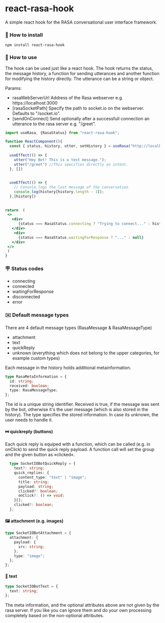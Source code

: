 # react-rasa-hook
A simple react hook for the RASA conversational user interface framework.

### 👷 How to install

```
npm install react-rasa-hook
```
### 🔧 How to use
The hook can be used just like a react hook.
The hook returns the status, the message history, a function for sending utterances and another function for modifying the history directly.
The utterance can be a string or object.

Params:
- rasaWebServerUrl Address of the Rasa webserver e.g. https://localhost:3000
- [rasaSocketPath] Specify the path to socket.io on the webserver. Defaults to "/socket.io".
- [sendOnConnect] Send optionally after a successfull connection an utterance to the rasa server e.g. "/greet".

```jsx
import useRasa, {RasaStatus} from "react-rasa-hook";

function ReactComponent(){
  const { status, history, utter, setHistory } = useRasa("http://localhost:3000");
  
  useEffect(() => {
    utter("Hey Bot! This is a test message.");
    utter("/greet") //This specifies directly an intent.
  }, [])
  
  
  useEffect(() => {
    // Console.logs the last message of the conversation
    console.log(history[history.length - 1]);
  },[history])
 
 
return  (
 <>
   <div>
      {status === RasaStatus.connecting ? "Trying to connect..." : history[history.length - 1]}
   </div>
    <div>
      {status === RasaStatus.waitingForResponse ? "..." : null}
   </div>
 </>
 )
}
```



### 🪧 Status codes

- connecting
- connected
- waitingForResponse
- disconnected
- error


### ✉️ Default message types

There are 4 default message types (RasaMessage & RasaMessageType)
- attachment 
- text 
- quickReply 
- unknown (everything which does not belong to the upper categories, for example custom types)

Each message in the history holds additional metainformation. 
```typescript
type RasaMetaInformation = {
  id: string;
  received: boolean;
  type: RasaMessageType;
};
```
The id is a unique string identifier. Received is true, if the message was sent by the bot, otherwise it's the user message (which is also stored in the history).
The type specifies the stored information. In case its unknown, the user needs to handle it. 



#### ⏭️ quickreply (buttons)
Each quick reply is equiped with a function, which can be called (e.g. in onClick) to send the quick reply payload.
A function call will set the group and the given button as »clicked«. 


```typescript
  type SocketIOBotQuickReply = {
    text?: string;
    quick_replies: {
      content_type: "text" | "image";
      title: string;
      payload: string;
      clicked?: boolean;
      onClick?: () => void;
    }[];
    clicked?: boolean;
  };
```


#### 🖼️ attachment (e.g. images)
```typescript
type SocketIOBotAttachment = {
  attachment: {
    payload: {
      src: string;
    };
    type: "image";
  };
};
```

#### 💬 text
```typescript
type SocketIOBotText = {
  text: string;
};
```

The meta information, and the optional attributes above are not given by the rasa server. 
If you like you can ignore them and do your own processing completely based on the non-optional attributes. 

